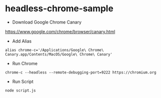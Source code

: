# headless-chrome-sample

- Download Google Chrome Canary

https://www.google.com/chrome/browser/canary.html

- Add Alias
```
alias chrome-c='/Applications/Google\ Chrome\ Canary.app/Contents/MacOS/Google\ Chrome\ Canary'
```

- Run Chrome
```
chrome-c --headless --remote-debugging-port=9222 https://chromium.org
```

- Run Script
```
node script.js
```
